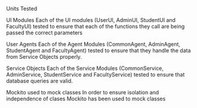 
Units Tested

UI Modules
    Each of the UI modules (UserUI, AdminUI, StudentUI and FacultyUI) tested to ensure that 
    each of the functions they call are being passed the correct parameters

User Agents
    Each of the Agent Modules (CommonAgent, AdminAgent, StudentAgent and FacultyAgent) tested to
    ensure that they handle the data from Service Objects properly.

Service Objects
    Each of the Service Modules (CommonService, AdminService, StudentService and FacultyService) tested
    to ensure that database queries are valid.

Mockito used to mock classes
    In order to ensure isolation and independence of clases Mockito has been used to mock classes

